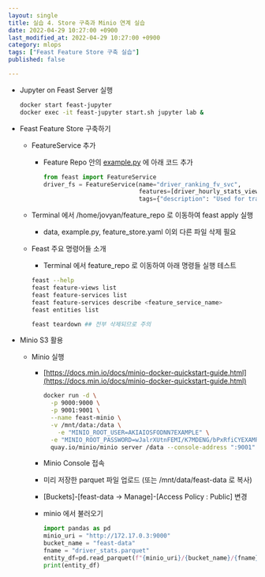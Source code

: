 ```yaml
---
layout: single
title: 실습 4. Store 구축과 Minio 연계 실습
date: 2022-04-29 10:27:00 +0900
last_modified_at: 2022-04-29 10:27:00 +0900
category: mlops
tags: ["Feast Feature Store 구축 실습"]
published: false

---
```


- Jupyter on Feast Server 실행
    
    ```bash
    docker start feast-jupyter
    docker exec -it feast-jupyter start.sh jupyter lab &
    ```
    
- Feast Feature Store 구축하기
    - FeatureService 추가
        - Feature Repo 안의 [example.py](http://example.py) 에 아래 코드 추가
            
            ```python
            from feast import FeatureService
            driver_fs = FeatureService(name="driver_ranking_fv_svc",
                                       features=[driver_hourly_stats_view],
                                       tags={"description": "Used for training an ElasticNet model"})
            ```
            
    - Terminal 에서 /home/jovyan/feature_repo 로 이동하여 feast apply 실행
        - data, example.py, feature_store.yaml 이외 다른 파일 삭제 필요
    - Feast 주요 명령어들 소개
        - Terminal 에서 feature_repo 로 이동하여 아래 명령들 실행 테스트
        
        ```bash
        feast --help
        feast feature-views list
        feast feature-services list
        feast feature-services describe <feature_service_name>
        feast entities list
        
        feast teardown ## 전부 삭제되므로 주의
        ```
        
- Minio S3 활용
    - Minio 실행
        - [https://docs.min.io/docs/minio-docker-quickstart-guide.html](https://docs.min.io/docs/minio-docker-quickstart-guide.html)
            
            ```bash
            docker run -d \
              -p 9000:9000 \
              -p 9001:9001 \
              --name feast-minio \
              -v /mnt/data:/data \
            	-e "MINIO_ROOT_USER=AKIAIOSFODNN7EXAMPLE" \
              -e "MINIO_ROOT_PASSWORD=wJalrXUtnFEMI/K7MDENG/bPxRfiCYEXAMPLEKEY" \
              quay.io/minio/minio server /data --console-address ":9001"
            ```
            
        - Minio Console 접속
        - 미리 저장한 parquet 파일 업로드 (또는 /mnt/data/feast-data 로 복사)
        - [Buckets]-[feast-data → Manage]-[Access Policy : Public] 변경
        - minio 에서 불러오기
            
            ```python
            import pandas as pd
            minio_uri = "http://172.17.0.3:9000"
            bucket_name = "feast-data"
            fname = "driver_stats.parquet"
            entity_df=pd.read_parquet(f"{minio_uri}/{bucket_name}/{fname}")
            print(entity_df)
            ```